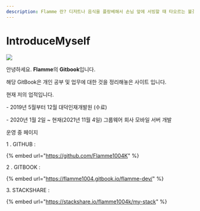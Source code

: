 ```yaml
---
description: Flamme 란? 디저트나 음식을 플랑베해서 손님 앞에 서빙할 때 타오르는 불꽃.
---
```


# IntroduceMyself

&#x20;

![](.gitbook/assets/kakaotalk\_photo\_2021-01-04-16-41-50.jpeg)

안녕하세요. **Flamme**의 **Gitbook**입니다.

해당 GitBook은 개인 공부 및 업무에 대한 것을 정리해놓은 사이트 입니다.



&#x20;현재 저의 업적입니다.&#x20;

&#x20; \- 2019년 5월부터 12월 대덕인재개발원 (수료)

&#x20;\- 2020년 1월 2일 \~ 현재(2021년 11월 4일) 그룹웨어 회사 모바일 서버 개발



&#x20;운영 중 페이지&#x20;

1 . GITHUB :&#x20;

{% embed url="https://github.com/Flamme1004K" %}

2 . GITBOOK :&#x20;

{% embed url="https://flamme1004.gitbook.io/flamme-dev/" %}

3\. STACKSHARE :

{% embed url="https://stackshare.io/flamme1004k/my-stack" %}









